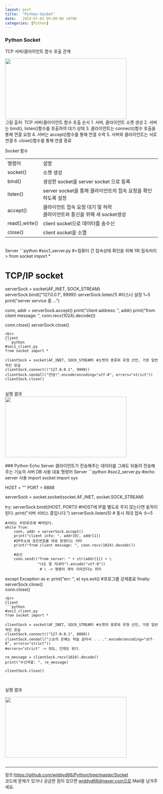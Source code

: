 ```yaml
---
layout: post
title:  "Python-Socket"
date:   2019-07-02 09:00:00 +0700
categories: [Python]
---
```


###  Python Socket
TCP 서버/클라이언트 함수 호출 관계  
<div><img src="https://raw.githubusercontent.com/wjddyd66/wjddyd66.github.io/master/static/img/Python/Soc3.PNG" height="200" width="400" /></div>
그림 출처:<http://blog.naver.com/PostView.nhn?blogId=cnfldidhd&logNo=20171560152>  
TCP 서버/클라이언트 함수 호출 순서  
1. 서버, 클라이언트 소켓 생성
2. 서버는 bind(), listen()함수를 호출하여 대기 상태
3. 클라이언트는 connect()함수 호출을 통해 연결 요청
4. 서버는 accept()함수를 통해 연결 수락
5. 서버와 클라이언트는 서로 연결
6. close()함수를 통해 연결 종료

Socket 함수  
<link rel = "stylesheet" href ="/static/css/bootstrap.min.css">
<table class="table">
	<tbody>
	<tr>
		<td>명령어</td><td>설명</td>
	</tr>
	<tr>
		<td>socket()</td><td>소켓 생성</td>
	</tr>
		<tr>
		<td>bind()</td><td>생성한 socket을 server socket 으로 등록</td>
	</tr>
		<tr>
		<td>listen()</td><td>server socket을 통해 클라이언트의 접속 요청을 확인하도록 설정</td>
	</tr>
			<tr>
		<td>accept()</td><td>클라이언트 접속 요청 대기 및 허락<br>클라이언트와 통신을 위해 새 socket생성</td>
	</tr>
				<tr>
		<td>read(),wirte()</td><td>client socket으로 데이터를 송수신</td>
	</tr>
					<tr>
		<td>close()</td><td>client socket을 소멸</td>
	</tr>
	</tbody>
</table>
<br>
Server
```python
#soc1_server.py
#<컴퓨터 간 접속상태 확인을 위해 1회 접속처리>
from socket import *

# TCP/IP socket
serverSock = socket(AF_INET, SOCK_STREAM)
serverSock.bind(("127.0.0.1", 9999))
serverSock.listen(1) #리스너 설정 1~5
print("server service 중 ...")

conn, addr = serverSock.accept()
print("client address: ", addr)
print("from client message: ", conn.recv(1024).decode())

conn.close()
serverSock.close()

```
<br>
Client
```python
#soc1_client.py
from socket import *

clientSock = socket(AF_INET, SOCK_STREAM) #소켓의 종류와 유형 선언, 가장 일반적인 모습
clientSock.connect(("127.0.0.1", 9999))
clientSock.sendall("안녕!".encode(encoding="utf-8", errors="strict"))
clientSock.close()

```
<br>
실행 결과  
<div><img src="https://raw.githubusercontent.com/wjddyd66/wjddyd66.github.io/master/static/img/Python/Soc1.PNG" height="200" width="400" /></div>
<br>
###  Python Echo Server
클라이언트가 전송해주는 데이터를 그래도 되돌려 전송해 주는 기능의 서버
DB 사용 대표 명령어  
Server
```python
#soc2_server.py
#echo server 사용
import socket
import sys

HOST = ""
PORT = 8888

serverSock = socket.socket(socket.AF_INET, socket.SOCK_STREAM)

try:
    serverSock.bind((HOST, PORT))
    #HOST에 IP를 별도로 주지 않는다면 동적이 된다.
    print("서버 서비스 중입니다.")
    serverSock.listen(5) # 동시 최대 접속 수=5
    
    #서버는 무한루프에 빠져있다.
    while True:
        conn, addr = serverSock.accept()
        print("client info: ", addr[0], addr[1])
        #IP주소와 포트번호를 따로 받겠다는 의미
        print("from client message: ", conn.recv(1024).decode())
        
        #송신
        conn.send(("from server: " + str(addr[1]) + \
                   "너도 잘 지내라").encode("utf-8"))
                    # \ -> 명령이 계속 이어진다는 의미
    
except Exception as e:
    print("err: ", e)
    sys.exit() #프로그램 강제종료
finally:
    serverSock.close()    
    conn.close()

```
<br>
Client
```python
#soc2_client.py
from socket import *

clientSock = socket(AF_INET, SOCK_STREAM) #소켓의 종류와 유형 선언, 가장 일반적인 모습
clientSock.connect(("127.0.0.1", 8888))
clientSock.sendall("스승의 은혜는 하늘 같아서 . . .".encode(encoding="utf-8", errors="strict"))
#errors="strict" -> 줘도, 안줘도 된다.

re_message = clientSock.recv(1024).decode()
print("수신자료: ", re_message)

clientSock.close()

```
<br>

실행 결과  
<div><img src="https://raw.githubusercontent.com/wjddyd66/wjddyd66.github.io/master/static/img/Python/Soc2.PNG" height="200" width="400" /></div>

<br>
<hr>

참조:<https://github.com/wjddyd66/Python/tree/master/Socket><br>
코드에 문제가 있거나 궁금한 점이 있으면 wjddyd66@naver.com으로  Mail을 남겨주세요.